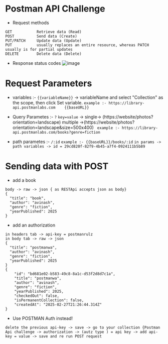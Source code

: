 # Postman API Challenge 
* Request methods
```
GET           Retrieve data (Read)
POST          Send data (Create)
PUT/PATCH     Update data (Update)
PUT           usually replaces an entire resource, whereas PATCH usually is for partial updates
DELETE	      Delete data (Delete)
```
* Response status codes
![image](https://github.com/user-attachments/assets/5151cc47-757e-43f4-ba4c-515a618cd9a1)

# Request  Parameters

* variables :-
`{{variableName}}` -> variableName  and select "Collection" as the scope, then click Set variable.
`example :- https://library-api.postmanlabs.com    {{baseURL}}`

* Query Parametes :- `?` `key=value` ->
  single-> (https://website/photos?orientation=landscape)
  multiple ->(https://website/photos?orientation=landscape&size=500x400)
` example :- https://library-api.postmanlabs.com/books?genre=fiction`

* path parametes :- `/:id`
  `example :- {{baseURL}}/books/:id`
  `in params -> path variables -> id = 29cd820f-82f9-4b45-a7f4-0924111b5b89`

# Sending data with POST
* add a book
```
body -> raw -> json { as RESTApi accepts json as body}
{
  "title": "book",
  "author": "avinash",
  "genre": "fiction",
  "yearPublished": 2025
}
```
* add an authorization 
``` req. method POST
in headers tab -> api-key = postmanrulz
in body tab -> raw -> json
{
  "title": "postmanwa",
  "author": "avinash",
  "genre": "fiction",
  "yearPublished": 2025
}
{
    "id": "bd681e02-b583-49c8-8a1c-d53f2d8d7c1a",
    "title": "postmanwa",
    "author": "avinash",
    "genre": "fiction",
    "yearPublished": 2025,
    "checkedOut": false,
    "isPermanentCollection": false,
    "createdAt": "2025-02-27T21:26:44.314Z"
}
```

* Use POSTMAN Auth instead!
```
delete the previous api-key -> save -> go to your collection {Postman Api challenge -> authorization -> (autz type ) = api key -> add api-key = value -> save and re run POST request
```


